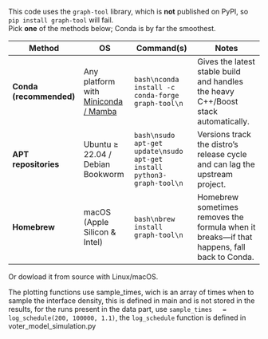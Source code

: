 


This code uses the `graph-tool` library, which is **not** published on PyPI, so `pip install graph-tool` will fail.  
Pick **one** of the methods below; Conda is by far the smoothest.

| Method | OS | Command(s) | Notes |
|--------|----|------------|-------|
| **Conda (recommended)** | Any platform with [Miniconda / Mamba](https://docs.conda.io/en/latest/miniconda.html) | ```bash\nconda install -c conda-forge graph-tool\n``` | Gives the latest stable build and handles the heavy C++/Boost stack automatically. |
| **APT repositories** | Ubuntu ≥ 22.04 / Debian Bookworm | ```bash\nsudo apt-get update\nsudo apt-get install python3-graph-tool\n``` | Versions track the distro’s release cycle and can lag the upstream project. |
| **Homebrew** | macOS (Apple Silicon & Intel) | ```bash\nbrew install graph-tool\n``` |  Homebrew sometimes removes the formula when it breaks—if that happens, fall back to Conda. |

Or dowload it from source with Linux/macOS.


The plotting functions use sample_times, wich is an array of times when to sample the interface density, this is defined in main and is not stored in the results, for the runs present in the data part, use `sample_times   = log_schedule(200, 100000, 1.1)`, the `log_schedule` function is defined in voter_model_simulation.py


